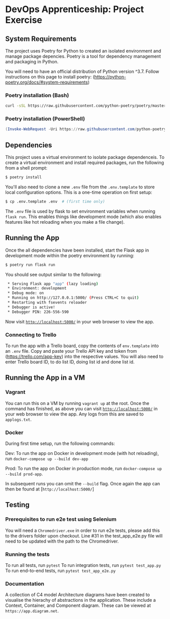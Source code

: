 # DevOps Apprenticeship: Project Exercise

## System Requirements

The project uses Poetry for Python to created an isolated environment and manage package depencies. Poetry is a tool for dependency management and packaging in Python.

You will need to have an official distribution of Python version ^3.7. Follow instructions on this page to install poetry: (https://python-poetry.org/docs/#system-requirements)

### Poetry installation (Bash)

```bash
curl -sSL https://raw.githubusercontent.com/python-poetry/poetry/master/get-poetry.py | python
```

### Poetry installation (PowerShell)

```powershell
(Invoke-WebRequest -Uri https://raw.githubusercontent.com/python-poetry/poetry/master/get-poetry.py -UseBasicParsing).Content | python
```
## Dependencies

This project uses a virtual environment to isolate package dependenceis. To create a virtual environment and install required packages, run the following from a shell prompt:

```bash
$ poetry install
```

You'll also need to clone a new `.env` file from the `.env.template` to store local configuration options. This is a one-time operation on first setup:

```bash
$ cp .env.template .env  # (first time only)
```

The `.env` file is used by flask to set environment variables when running `flask run`. This enables things like development mode (which also enables features like hot reloading when you make a file change).

## Running the App

Once the all dependencies have been installed, start the Flask app in development mode within the poetry environment by running:
```bash
$ poetry run flask run
```

You should see output similar to the following:
```bash
 * Serving Flask app "app" (lazy loading)
 * Environment: development
 * Debug mode: on
 * Running on http://127.0.0.1:5000/ (Press CTRL+C to quit)
 * Restarting with fsevents reloader
 * Debugger is active!
 * Debugger PIN: 226-556-590
```
Now visit [`http://localhost:5000/`](http://localhost:5000/) in your web browser to view the app.

### Connecting to Trello

To run the app with a Trello board, copy the contents of `env.template` into an `.env` file. 
Copy and paste your Trello API key and token from (https://trello.com/app-key) into the respective values.
You will also need to enter Trello board ID, to do list ID, doing list id and done list id.

## Running the App in a VM

### Vagrant

You can run this on a VM by running `vagrant up` at the root. Once the command has finished, as above you can visit [`http://localhost:5000/`](http://localhost:5000/) in your web browser to view the app. Any logs from this are saved to `applogs.txt`.

### Docker

During first time setup, run the following commands:

Dev:
To run the app on Docker in development mode (with hot reloading), run `docker-compose up --build dev-app`

Prod:
To run the app on Docker in production mode, run `docker-compose up --build prod-app`. 

In subsequent runs you can omit the `--build` flag. Once again the app can then be found at [`http://localhost:5000/`]

## Testing

### Prerequisites to run e2e test using Selenium ###

You will need a `Chromedriver.exe` in order to run e2e tests, please add this to the drivers folder upon checkout.
Line #31 in the test_app_e2e.py file will need to be updated with the path to the Chromedriver.

### Running the tests
To run all tests, run `pytest`
To run integration tests, run `pytest test_app.py`
To run end-to-end tests, run `pytest test_app_e2e.py`

### Documentation

A collection of C4 model Architecture diagrams have been created to visualise the hierachy of abstractions in the application. These include a Context, Container, and Component diagram. These can be viewed at `https://app.diagram.net`.